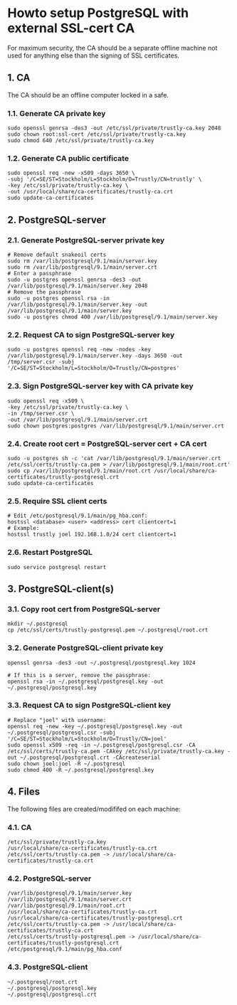 # Howto setup PostgreSQL with external SSL-cert CA

For maximum security, the CA should be a separate offline machine not used for
anything else than the signing of SSL certificates.

## 1. CA

The CA should be an offline computer locked in a safe.

### 1.1. Generate CA private key

    sudo openssl genrsa -des3 -out /etc/ssl/private/trustly-ca.key 2048
    sudo chown root:ssl-cert /etc/ssl/private/trustly-ca.key
    sudo chmod 640 /etc/ssl/private/trustly-ca.key

### 1.2. Generate CA public certificate

    sudo openssl req -new -x509 -days 3650 \
    -subj '/C=SE/ST=Stockholm/L=Stockholm/O=Trustly/CN=trustly' \
    -key /etc/ssl/private/trustly-ca.key \
    -out /usr/local/share/ca-certificates/trustly-ca.crt
    sudo update-ca-certificates

## 2. PostgreSQL-server

### 2.1. Generate PostgreSQL-server private key

    # Remove default snakeoil certs
    sudo rm /var/lib/postgresql/9.1/main/server.key
    sudo rm /var/lib/postgresql/9.1/main/server.crt
    # Enter a passphrase
    sudo -u postgres openssl genrsa -des3 -out /var/lib/postgresql/9.1/main/server.key 2048
    # Remove the passphrase
    sudo -u postgres openssl rsa -in /var/lib/postgresql/9.1/main/server.key -out /var/lib/postgresql/9.1/main/server.key
    sudo -u postgres chmod 400 /var/lib/postgresql/9.1/main/server.key

### 2.2. Request CA to sign PostgreSQL-server key

    sudo -u postgres openssl req -new -nodes -key /var/lib/postgresql/9.1/main/server.key -days 3650 -out /tmp/server.csr -subj '/C=SE/ST=Stockholm/L=Stockholm/O=Trustly/CN=postgres'

### 2.3. Sign PostgreSQL-server key with CA private key

    sudo openssl req -x509 \
    -key /etc/ssl/private/trustly-ca.key \
    -in /tmp/server.csr \
    -out /var/lib/postgresql/9.1/main/server.crt
    sudo chown postgres:postgres /var/lib/postgresql/9.1/main/server.crt

### 2.4. Create root cert = PostgreSQL-server cert + CA cert

    sudo -u postgres sh -c 'cat /var/lib/postgresql/9.1/main/server.crt /etc/ssl/certs/trustly-ca.pem > /var/lib/postgresql/9.1/main/root.crt'
    sudo cp /var/lib/postgresql/9.1/main/root.crt /usr/local/share/ca-certificates/trustly-postgresql.crt
    sudo update-ca-certificates

### 2.5. Require SSL client certs

    # Edit /etc/postgresql/9.1/main/pg_hba.conf:
    hostssl <database> <user> <address> cert clientcert=1
    # Example:
    hostssl trustly joel 192.168.1.0/24 cert clientcert=1

### 2.6. Restart PostgreSQL

    sudo service postgresql restart

## 3. PostgreSQL-client(s)

### 3.1. Copy root cert from PostgreSQL-server

    mkdir ~/.postgresql
    cp /etc/ssl/certs/trustly-postgresql.pem ~/.postgresql/root.crt

### 3.2. Generate PostgreSQL-client private key

    openssl genrsa -des3 -out ~/.postgresql/postgresql.key 1024

    # If this is a server, remove the passphrase:
    openssl rsa -in ~/.postgresql/postgresql.key -out ~/.postgresql/postgresql.key

### 3.3. Request CA to sign PostgreSQL-client key

    # Replace "joel" with username:
    openssl req -new -key ~/.postgresql/postgresql.key -out ~/.postgresql/postgresql.csr -subj '/C=SE/ST=Stockholm/L=Stockholm/O=Trustly/CN=joel'
    sudo openssl x509 -req -in ~/.postgresql/postgresql.csr -CA /etc/ssl/certs/trustly-ca.pem -CAkey /etc/ssl/private/trustly-ca.key -out ~/.postgresql/postgresql.crt -CAcreateserial
    sudo chown joel:joel -R ~/.postgresql
    sudo chmod 400 -R ~/.postgresql/postgresql.key

## 4. Files

The following files are created/modififed on each machine:

### 4.1. CA

    /etc/ssl/private/trustly-ca.key
    /usr/local/share/ca-certificates/trustly-ca.crt
    /etc/ssl/certs/trustly-ca.pem -> /usr/local/share/ca-certificates/trustly-ca.crt

### 4.2. PostgreSQL-server

    /var/lib/postgresql/9.1/main/server.key
    /var/lib/postgresql/9.1/main/server.crt
    /var/lib/postgresql/9.1/main/root.crt
    /usr/local/share/ca-certificates/trustly-ca.crt
    /usr/local/share/ca-certificates/trustly-postgresql.crt
    /etc/ssl/certs/trustly-ca.pem -> /usr/local/share/ca-certificates/trustly-ca.crt
    /etc/ssl/certs/trustly-postgresql.pem -> /usr/local/share/ca-certificates/trustly-postgresql.crt
    /etc/postgresql/9.1/main/pg_hba.conf

### 4.3. PostgreSQL-client

    ~/.postgresql/root.crt
    ~/.postgresql/postgresql.key
    ~/.postgresql/postgresql.crt

